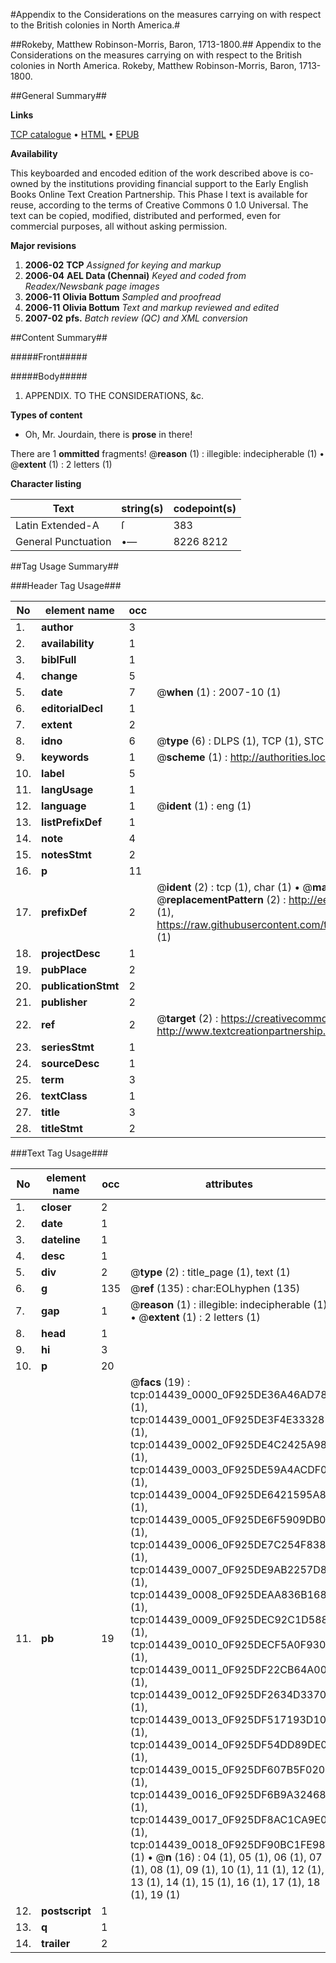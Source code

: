 #Appendix to the Considerations on the measures carrying on with respect to the British colonies in North America.#

##Rokeby, Matthew Robinson-Morris, Baron, 1713-1800.##
Appendix to the Considerations on the measures carrying on with respect to the British colonies in North America.
Rokeby, Matthew Robinson-Morris, Baron, 1713-1800.

##General Summary##

**Links**

[TCP catalogue](http://www.ota.ox.ac.uk/tcp/)  • 
[HTML](http://tei.it.ox.ac.uk/tcp/Texts-HTML/free/N11/N11418.html)  • 
[EPUB](http://tei.it.ox.ac.uk/tcp/Texts-EPUB/free/N11/N11418.epub)

**Availability**

This keyboarded and encoded edition of the
	       work described above is co-owned by the institutions
	       providing financial support to the Early English Books
	       Online Text Creation Partnership. This Phase I text is
	       available for reuse, according to the terms of Creative
	       Commons 0 1.0 Universal. The text can be copied,
	       modified, distributed and performed, even for
	       commercial purposes, all without asking permission.

**Major revisions**

1. __2006-02__ __TCP__ *Assigned for keying and markup*
1. __2006-04__ __AEL Data (Chennai)__ *Keyed and coded from Readex/Newsbank page images*
1. __2006-11__ __Olivia Bottum__ *Sampled and proofread*
1. __2006-11__ __Olivia Bottum__ *Text and markup reviewed and edited*
1. __2007-02__ __pfs.__ *Batch review (QC) and XML conversion*

##Content Summary##

#####Front#####

#####Body#####

1. APPENDIX. TO THE CONSIDERATIONS, &c.

**Types of content**

  * Oh, Mr. Jourdain, there is **prose** in there!

There are 1 **ommitted** fragments! 
 @__reason__ (1) : illegible: indecipherable (1)  •  @__extent__ (1) : 2 letters (1)

**Character listing**


|Text|string(s)|codepoint(s)|
|---|---|---|
|Latin Extended-A|ſ|383|
|General Punctuation|•—|8226 8212|

##Tag Usage Summary##

###Header Tag Usage###

|No|element name|occ|attributes|
|---|---|---|---|
|1.|__author__|3||
|2.|__availability__|1||
|3.|__biblFull__|1||
|4.|__change__|5||
|5.|__date__|7| @__when__ (1) : 2007-10 (1)|
|6.|__editorialDecl__|1||
|7.|__extent__|2||
|8.|__idno__|6| @__type__ (6) : DLPS (1), TCP (1), STC (1), NOTIS (1), IMAGE-SET (1), EVANS-CITATION (1)|
|9.|__keywords__|1| @__scheme__ (1) : http://authorities.loc.gov/ (1)|
|10.|__label__|5||
|11.|__langUsage__|1||
|12.|__language__|1| @__ident__ (1) : eng (1)|
|13.|__listPrefixDef__|1||
|14.|__note__|4||
|15.|__notesStmt__|2||
|16.|__p__|11||
|17.|__prefixDef__|2| @__ident__ (2) : tcp (1), char (1)  •  @__matchPattern__ (2) : ([0-9\-]+):([0-9IVX]+) (1), (.+) (1)  •  @__replacementPattern__ (2) : http://eebo.chadwyck.com/downloadtiff?vid=$1&page=$2 (1), https://raw.githubusercontent.com/textcreationpartnership/Texts/master/tcpchars.xml#$1 (1)|
|18.|__projectDesc__|1||
|19.|__pubPlace__|2||
|20.|__publicationStmt__|2||
|21.|__publisher__|2||
|22.|__ref__|2| @__target__ (2) : https://creativecommons.org/publicdomain/zero/1.0/ (1), http://www.textcreationpartnership.org/docs/. (1)|
|23.|__seriesStmt__|1||
|24.|__sourceDesc__|1||
|25.|__term__|3||
|26.|__textClass__|1||
|27.|__title__|3||
|28.|__titleStmt__|2||


###Text Tag Usage###

|No|element name|occ|attributes|
|---|---|---|---|
|1.|__closer__|2||
|2.|__date__|1||
|3.|__dateline__|1||
|4.|__desc__|1||
|5.|__div__|2| @__type__ (2) : title_page (1), text (1)|
|6.|__g__|135| @__ref__ (135) : char:EOLhyphen (135)|
|7.|__gap__|1| @__reason__ (1) : illegible: indecipherable (1)  •  @__extent__ (1) : 2 letters (1)|
|8.|__head__|1||
|9.|__hi__|3||
|10.|__p__|20||
|11.|__pb__|19| @__facs__ (19) : tcp:014439_0000_0F925DE36A46AD78 (1), tcp:014439_0001_0F925DE3F4E33328 (1), tcp:014439_0002_0F925DE4C2425A98 (1), tcp:014439_0003_0F925DE59A4ACDF0 (1), tcp:014439_0004_0F925DE6421595A8 (1), tcp:014439_0005_0F925DE6F5909DB0 (1), tcp:014439_0006_0F925DE7C254F838 (1), tcp:014439_0007_0F925DE9AB2257D8 (1), tcp:014439_0008_0F925DEAA836B168 (1), tcp:014439_0009_0F925DEC92C1D588 (1), tcp:014439_0010_0F925DECF5A0F930 (1), tcp:014439_0011_0F925DF22CB64A00 (1), tcp:014439_0012_0F925DF2634D3370 (1), tcp:014439_0013_0F925DF517193D10 (1), tcp:014439_0014_0F925DF54DD89DE0 (1), tcp:014439_0015_0F925DF607B5F020 (1), tcp:014439_0016_0F925DF6B9A32468 (1), tcp:014439_0017_0F925DF8AC1CA9E0 (1), tcp:014439_0018_0F925DF90BC1FE98 (1)  •  @__n__ (16) : 04 (1), 05 (1), 06 (1), 07 (1), 08 (1), 09 (1), 10 (1), 11 (1), 12 (1), 13 (1), 14 (1), 15 (1), 16 (1), 17 (1), 18 (1), 19 (1)|
|12.|__postscript__|1||
|13.|__q__|1||
|14.|__trailer__|2||

